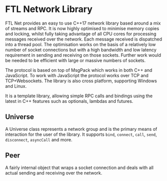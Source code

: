 # FTL Network Library
FTL Net provides an easy to use C++17 network library based around a mix of
streams and RPC. It is now highly optimised to minimise memory copies and
locking, whilst fully taking advantage of all CPU cores for processing
messages received over the network. Each message received is dispatched into
a thread pool. The optimisation works on the basis of a relatively low number
of socket connections but with a high bandwidth and low latency requirement
in sending and receiving on those sockets. Further work would be needed to
be efficient with large or massive numbers of sockets.

The protocol is based on top of MsgPack which works in both C++ and JavaScript.
To work with JavaScript the protocol works over TCP and TCP+Websockets. The
library is also cross platform, supporting Windows and Linux.

It is a template library, allowing simple RPC calls and bindings using the
latest in C++ features such as optionals, lambdas and futures.

## Universe
A Universe class represents a network group and is the primary means of
interaction for the user of the library. It supports `bind`, `connect`, `call`,
`send`, `disconnect`, `asyncCall` and more.

## Peer
A fairly internal object that wraps a socket connection and deals with all
actual sending and receiving over the network.

